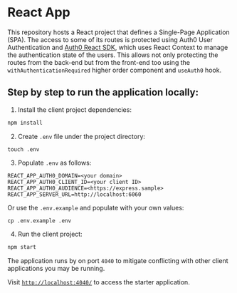 # React App

This repository hosts a React project that defines a Single-Page Application (SPA). The access to some of its routes is protected using Auth0 User Authentication and <a href='https://auth0.com/docs/libraries/auth0-react'>Auth0 React SDK</a>, which uses React Context to manage the authentication state of the users. This allows not only protecting the routes from the back-end but from the front-end too using the `withAuthenticationRequired` higher order component and `useAuth0` hook.

## Step by step to run the application locally:

1. Install the client project dependencies:

```bash
npm install
```

2. Create `.env` file under the project directory:
```
touch .env
```
3. Populate `.env` as follows:
```
REACT_APP_AUTH0_DOMAIN=<your domain>
REACT_APP_AUTH0_CLIENT_ID=<your client ID>
REACT_APP_AUTH0_AUDIENCE=<https://express.sample>
REACT_APP_SERVER_URL=http://localhost:6060
```
Or use the `.env.example` and populate with your own values:
```
cp .env.example .env
```

4. Run the client project:

```bash
npm start
```

The application runs by on port `4040` to mitigate conflicting with other client applications you may be running.

Visit [`http://localhost:4040/`](http://localhost:4040/) to access the starter application.
